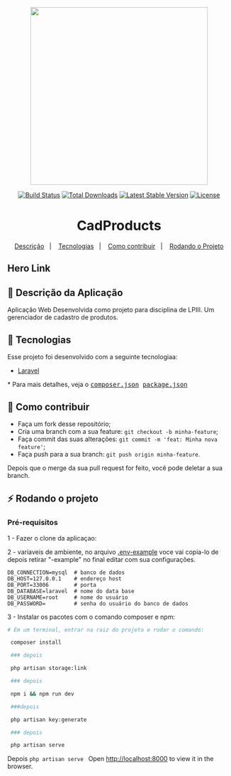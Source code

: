 <p align="center"><a href="https://laravel.com" target="_blank"><img src="https://raw.githubusercontent.com/laravel/art/master/logo-lockup/5%20SVG/2%20CMYK/1%20Full%20Color/laravel-logolockup-cmyk-red.svg" width="400"></a></p>

<p align="center">
<a href="https://travis-ci.org/laravel/framework"><img src="https://travis-ci.org/laravel/framework.svg" alt="Build Status"></a>
<a href="https://packagist.org/packages/laravel/framework"><img src="https://img.shields.io/packagist/dt/laravel/framework" alt="Total Downloads"></a>
<a href="https://packagist.org/packages/laravel/framework"><img src="https://img.shields.io/packagist/v/laravel/framework" alt="Latest Stable Version"></a>
<a href="https://packagist.org/packages/laravel/framework"><img src="https://img.shields.io/packagist/l/laravel/framework" alt="License"></a>
</p>


<h1 align="center" style="font-size:30px " >
    CadProducts
</h1>


<p align="center">
  <a href="#rocket-sobre">Descrição</a>&nbsp;&nbsp;&nbsp;|&nbsp;&nbsp;&nbsp;
  <a href="#rocket-tecnologias">Tecnologias</a>&nbsp;&nbsp;&nbsp;|&nbsp;&nbsp;&nbsp;
  <a href="#-como-contribuir">Como contribuir</a>&nbsp;&nbsp;&nbsp;|&nbsp;&nbsp;&nbsp;
  <a href="#zap-rodando-o-projeto">Rodando o Projeto</a>
</p>

<h2>
Hero Link
</h2>

## 🚀 Descrição da Aplicação

Aplicação Web Desenvolvida como projeto para disciplina de LPIII. Um gerenciador de cadastro de produtos.

## :rocket: Tecnologias

Esse projeto foi desenvolvido com a seguinte tecnologiaa:

- [Laravel](https://laravel.com/)

\* Para mais detalhes, veja o <kbd>[composer.json](./composer.json) [package.json](./package.json)</kbd>


## 🤔 Como contribuir

- Faça um fork desse repositório;
- Cria uma branch com a sua feature: `git checkout -b minha-feature`;
- Faça commit das suas alterações: `git commit -m 'feat: Minha nova feature'`;
- Faça push para a sua branch: `git push origin minha-feature`.

Depois que o merge da sua pull request for feito, você pode deletar a sua branch.

## :zap: Rodando o projeto

### Pré-requisitos

1 - Fazer o clone da aplicaçao:

2 - variaveis de ambiente, no arquivo [.env-example](./.env-example) voce vai copia-lo de depois retirar "-example" no final editar com sua configurações.

```env
DB_CONNECTION=mysql  # banco de dados
DB_HOST=127.0.0.1    # endereço host
DB_PORT=33006        # porta
DB_DATABASE=laravel  # nome do data base
DB_USERNAME=root     # nome do usuário
DB_PASSWORD=         # senha do usuário do banco de dados
```



3 - Instalar os pacotes com o comando composer e npm:

```bash
# Em um terminal, entrar na raiz do projeto e rodar o comando:

 composer install 

 ### depois

 php artisan storage:link  

 ### depois

 npm i && npm run dev

 ###depois

 php artisan key:generate  

 ### depois 

 php artisan serve 
``` 

Depois `php artisan serve `
Open [http://localhost:8000](http://localhost:8000) to view it in the browser.


